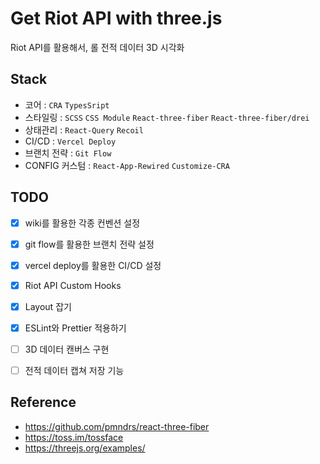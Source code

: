 # Get Riot API with three.js

Riot API를 활용해서, 롤 전적 데이터 3D 시각화

## Stack

- 코어 : `CRA` `TypesSript`
- 스타일링 : `SCSS` `CSS Module` `React-three-fiber` `React-three-fiber/drei`
- 상태관리 : `React-Query` `Recoil`
- CI/CD : `Vercel Deploy`
- 브랜치 전략 : `Git Flow`
- CONFIG 커스텀 : `React-App-Rewired` `Customize-CRA`

## TODO

- [x] wiki를 활용한 각종 컨벤션 설정
- [x] git flow를 활용한 브랜치 전략 설정
- [x] vercel deploy를 활용한 CI/CD 설정
- [x] Riot API Custom Hooks
- [x] Layout 잡기
- [x] ESLint와 Prettier 적용하기
- [ ] 3D 데이터 캔버스 구현
- [ ] 전적 데이터 캡쳐 저장 기능


## Reference
- https://github.com/pmndrs/react-three-fiber
- https://toss.im/tossface
- https://threejs.org/examples/